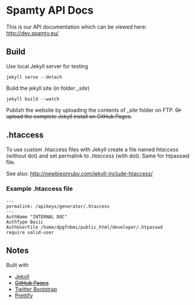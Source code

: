 # Spamty API Docs

This is our API documentation which can be viewed here: http://dev.spamty.eu/

## Build

Use local Jekyll server for testing
	
    jekyll serve --detach

Build the jekyll site (in folder *_site*)
	
    jekyll build --watch

Publish the website by uploading the contents of *_site* folder on FTP. 
~~Or upload the complete Jekyll install on GitHub Pages.~~

## .htaccess

To use custom .htaccess files with Jekyll create a file named *htaccess* (without dot) and set permalink to *.htaccess* (with dot).
Same for htpasswd file.

See also: http://newbieonruby.com/jekyll-include-htaccess/

### Example .htaccess file

    ---
    permalink: /apikeys/generator/.htaccess
    ---
    AuthName "INTERNAL DOC" 
    AuthType Basic 
    AuthUserFile /home/dpgfnbmi/public_html/developer/.htpasswd 
    require valid-user

## Notes

Built with 
 * [Jekyll](http://jekyllrb.com/)
 * ~~[GitHub Pages](https://pages.github.com/)~~
 * [Twitter Bootstrap](https://getbootstrap.com/)
 * [Prettify](https://github.com/google/code-prettify/)
